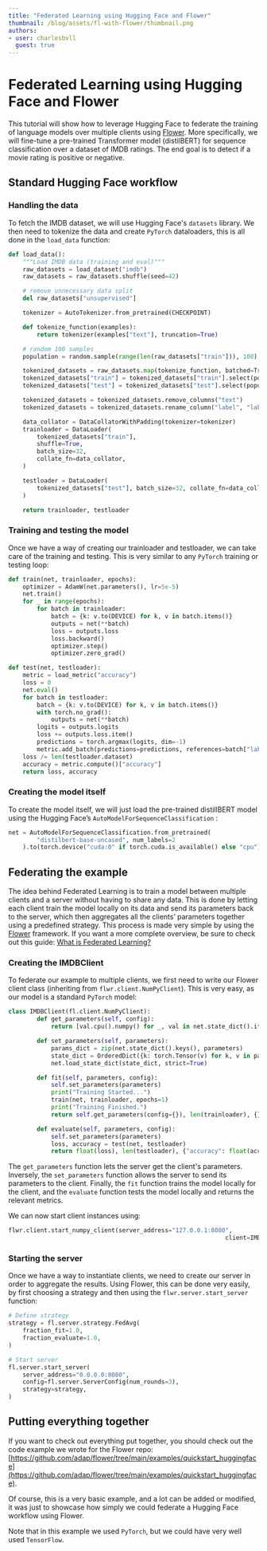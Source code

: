 ```yaml
---
title: "Federated Learning using Hugging Face and Flower" 
thumbnail: /blog/assets/fl-with-flower/thumbnail.png
authors:
- user: charlesbvll
  guest: true
---
```


# Federated Learning using Hugging Face and Flower

<!-- {blog_metadata} -->
<!-- {authors} -->

This tutorial will show how to leverage Hugging Face to federate the training of language models over multiple clients using [Flower](https://flower.dev/). More specifically, we will fine-tune a pre-trained Transformer model (distilBERT) for sequence classification over a dataset of IMDB ratings. The end goal is to detect if a movie rating is positive or negative.

## Standard Hugging Face workflow

### Handling the data

To fetch the IMDB dataset, we will use Hugging Face's `datasets` library. We then need to tokenize the data and create `PyTorch` dataloaders, this is all done in the `load_data` function:

```python
def load_data():
    """Load IMDB data (training and eval)"""
    raw_datasets = load_dataset("imdb")
    raw_datasets = raw_datasets.shuffle(seed=42)

    # remove unnecessary data split
    del raw_datasets["unsupervised"]

    tokenizer = AutoTokenizer.from_pretrained(CHECKPOINT)

    def tokenize_function(examples):
        return tokenizer(examples["text"], truncation=True)

    # random 100 samples
    population = random.sample(range(len(raw_datasets["train"])), 100)

    tokenized_datasets = raw_datasets.map(tokenize_function, batched=True)
    tokenized_datasets["train"] = tokenized_datasets["train"].select(population)
    tokenized_datasets["test"] = tokenized_datasets["test"].select(population)

    tokenized_datasets = tokenized_datasets.remove_columns("text")
    tokenized_datasets = tokenized_datasets.rename_column("label", "labels")

    data_collator = DataCollatorWithPadding(tokenizer=tokenizer)
    trainloader = DataLoader(
        tokenized_datasets["train"],
        shuffle=True,
        batch_size=32,
        collate_fn=data_collator,
    )

    testloader = DataLoader(
        tokenized_datasets["test"], batch_size=32, collate_fn=data_collator
    )

    return trainloader, testloader
```

### Training and testing the model

Once we have a way of creating our trainloader and testloader, we can take care of the training and testing. This is very similar to any `PyTorch` training or testing loop:

```python
def train(net, trainloader, epochs):
    optimizer = AdamW(net.parameters(), lr=5e-5)
    net.train()
    for _ in range(epochs):
        for batch in trainloader:
            batch = {k: v.to(DEVICE) for k, v in batch.items()}
            outputs = net(**batch)
            loss = outputs.loss
            loss.backward()
            optimizer.step()
            optimizer.zero_grad()

def test(net, testloader):
    metric = load_metric("accuracy")
    loss = 0
    net.eval()
    for batch in testloader:
        batch = {k: v.to(DEVICE) for k, v in batch.items()}
        with torch.no_grad():
            outputs = net(**batch)
        logits = outputs.logits
        loss += outputs.loss.item()
        predictions = torch.argmax(logits, dim=-1)
        metric.add_batch(predictions=predictions, references=batch["labels"])
    loss /= len(testloader.dataset)
    accuracy = metric.compute()["accuracy"]
    return loss, accuracy
```

### Creating the model itself

To create the model itself, we will just load the pre-trained distillBERT model using the Hugging Face’s `AutoModelForSequenceClassification` :

```python
net = AutoModelForSequenceClassification.from_pretrained(
        "distilbert-base-uncased", num_labels=2
    ).to(torch.device("cuda:0" if torch.cuda.is_available() else "cpu"))
```

## Federating the example

The idea behind Federated Learning is to train a model between multiple clients and a server without having to share any data. This is done by letting each client train the model locally on its data and send its parameters back to the server, which then aggregates all the clients’ parameters together using a predefined strategy. This process is made very simple by using the [Flower](https://github.com/adap/flower) framework. If you want a more complete overview, be sure to check out this guide: [What is Federated Learning?](https://flower.dev/docs/tutorial/Flower-0-What-is-FL.html)

### Creating the IMDBClient

To federate our example to multiple clients, we first need to write our Flower client class (inheriting from `flwr.client.NumPyClient`). This is very easy, as our model is a standard `PyTorch` model:

```python
class IMDBClient(fl.client.NumPyClient):
        def get_parameters(self, config):
            return [val.cpu().numpy() for _, val in net.state_dict().items()]

        def set_parameters(self, parameters):
            params_dict = zip(net.state_dict().keys(), parameters)
            state_dict = OrderedDict({k: torch.Tensor(v) for k, v in params_dict})
            net.load_state_dict(state_dict, strict=True)

        def fit(self, parameters, config):
            self.set_parameters(parameters)
            print("Training Started...")
            train(net, trainloader, epochs=1)
            print("Training Finished.")
            return self.get_parameters(config={}), len(trainloader), {}

        def evaluate(self, parameters, config):
            self.set_parameters(parameters)
            loss, accuracy = test(net, testloader)
            return float(loss), len(testloader), {"accuracy": float(accuracy)}
```

The `get_parameters` function lets the server get the client's parameters. Inversely, the `set_parameters` function allows the server to send its parameters to the client. Finally, the `fit` function trains the model locally for the client, and the `evaluate` function tests the model locally and returns the relevant metrics. 

We can now start client instances using:

```python
flwr.client.start_numpy_client(server_address="127.0.0.1:8080", 
															 client=IMDBClient())
```

### Starting the server

Once we have a way to instantiate clients, we need to create our server in order to aggregate the results. Using Flower, this can be done very easily, by first choosing a strategy and then using the `flwr.server.start_server` function:

```python
# Define strategy
strategy = fl.server.strategy.FedAvg(
    fraction_fit=1.0,
    fraction_evaluate=1.0,
)

# Start server
fl.server.start_server(
    server_address="0.0.0.0:8080",
    config=fl.server.ServerConfig(num_rounds=3),
    strategy=strategy,
)
```

## Putting everything together

If you want to check out everything put together, you should check out the code example we wrote for the Flower repo: [https://github.com/adap/flower/tree/main/examples/quickstart_huggingface](https://github.com/adap/flower/tree/main/examples/quickstart_huggingface). 

Of course, this is a very basic example, and a lot can be added or modified, it was just to showcase how simply we could federate a Hugging Face workflow using Flower.

Note that in this example we used `PyTorch`, but we could have very well used `TensorFlow`.

